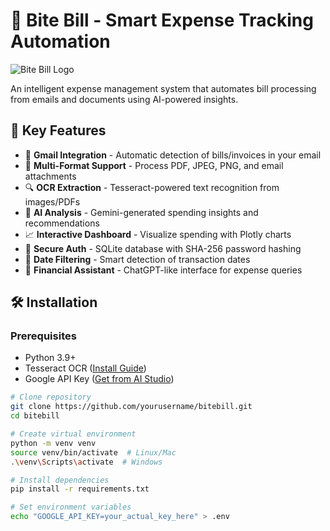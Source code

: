 # 💸 Bite Bill - Smart Expense Tracking Automation

![Bite Bill Logo](https://via.placeholder.com/150x150.png?text=💰)

An intelligent expense management system that automates bill processing from emails and documents using AI-powered insights.

## 🌟 Key Features

- 📧 **Gmail Integration** - Automatic detection of bills/invoices in your email
- 🧾 **Multi-Format Support** - Process PDF, JPEG, PNG, and email attachments
- 🔍 **OCR Extraction** - Tesseract-powered text recognition from images/PDFs
- 🤖 **AI Analysis** - Gemini-generated spending insights and recommendations
- 📈 **Interactive Dashboard** - Visualize spending with Plotly charts
- 🔐 **Secure Auth** - SQLite database with SHA-256 password hashing
- 📆 **Date Filtering** - Smart detection of transaction dates
- 💬 **Financial Assistant** - ChatGPT-like interface for expense queries

## 🛠️ Installation

### Prerequisites
- Python 3.9+
- Tesseract OCR ([Install Guide](https://tesseract-ocr.github.io/tessdoc/Installation.html))
- Google API Key ([Get from AI Studio](https://aistudio.google.com/))

```bash
# Clone repository
git clone https://github.com/yourusername/bitebill.git
cd bitebill

# Create virtual environment
python -m venv venv
source venv/bin/activate  # Linux/Mac
.\venv\Scripts\activate  # Windows

# Install dependencies
pip install -r requirements.txt

# Set environment variables
echo "GOOGLE_API_KEY=your_actual_key_here" > .env
